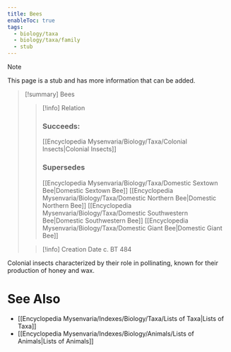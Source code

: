 ```yaml
---
title: Bees
enableToc: true
tags:
  - biology/taxa
  - biology/taxa/family
  - stub
---
```


> [!note]
> This page is a stub and has more information that can be added.

> [!summary] Bees
> > [!info] Relation
> > ### Succeeds:
> > [[Encyclopedia Mysenvaria/Biology/Taxa/Colonial Insects|Colonial Insects]]
> > ### Supersedes 
> > [[Encyclopedia Mysenvaria/Biology/Taxa/Domestic Sextown Bee|Domestic Sextown Bee]]
> > [[Encyclopedia Mysenvaria/Biology/Taxa/Domestic Northern Bee|Domestic Northern Bee]]
> > [[Encyclopedia Mysenvaria/Biology/Taxa/Domestic Southwestern Bee|Domestic Southwestern Bee]]
> > [[Encyclopedia Mysenvaria/Biology/Taxa/Domestic Giant Bee|Domestic Giant Bee]]
>
> > [!info] Creation Date
> > c. BT 484

Colonial insects characterized by their role in pollinating, known for their production of honey and wax.

# See Also
- [[Encyclopedia Mysenvaria/Indexes/Biology/Taxa/Lists of Taxa|Lists of Taxa]]
- [[Encyclopedia Mysenvaria/Indexes/Biology/Animals/Lists of Animals|Lists of Animals]]

